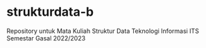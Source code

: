 # strukturdata-b
Repository untuk Mata Kuliah Struktur Data Teknologi Informasi ITS Semestar Gasal 2022/2023
